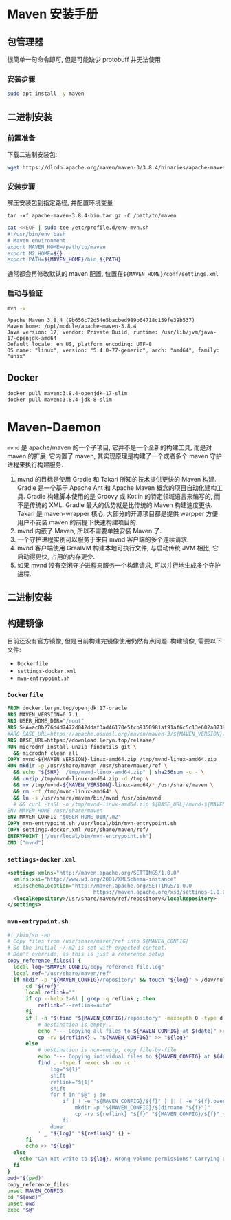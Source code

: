 
# Maven 安装手册

## 包管理器

很简单一句命令即可, 但是可能缺少 protobuff 并无法使用

### 安装步骤

```bash
sudo apt install -y maven
```

## 二进制安装

### 前置准备

下载二进制安装包:

```bash
wget https://dlcdn.apache.org/maven/maven-3/3.8.4/binaries/apache-maven-3.8.4-bin.tar.gz
```

### 安装步骤

解压安装包到指定路径, 并配置环境变量

```
tar -xf apache-maven-3.8.4-bin.tar.gz -C /path/to/maven
```
```bash
cat <<EOF | sudo tee /etc/profile.d/env-mvn.sh
#!/usr/bin/env bash
# Maven environment.
export MAVEN_HOME=/path/to/maven
export M2_HOME=${}
export PATH=${MAVEN_HOME}/bin;${PATH}
```

通常都会再修改默认的 maven 配置, 位置在`${MAVEN_HOME}/conf/settings.xml`

### 启动与验证

```bash
mvn -v
```

```
Apache Maven 3.8.4 (9b656c72d54e5bacbed989b64718c159fe39b537)
Maven home: /opt/module/apache-maven-3.8.4
Java version: 17, vendor: Private Build, runtime: /usr/lib/jvm/java-17-openjdk-amd64
Default locale: en_US, platform encoding: UTF-8
OS name: "linux", version: "5.4.0-77-generic", arch: "amd64", family: "unix"
```

## Docker

```bash
docker pull maven:3.8.4-openjdk-17-slim
docker pull maven:3.8.4-jdk-8-slim
```

# Maven-Daemon

`mvnd` 是 apache/maven 的一个子项目, 它并不是一个全新的构建工具, 而是对 maven 的扩展. 它内置了 maven, 其实现原理是构建了一个或者多个 maven 守护进程来执行构建服务.

1. mvnd 的目标是使用 Gradle 和 Takari 所知的技术提供更快的 Maven 构建. Gradle 是一个基于 Apache Ant 和 Apache Maven 概念的项目自动化建构工具. Gradle 构建脚本使用的是 Groovy 或 Kotlin 的特定领域语言来编写的, 而不是传统的 XML. Gradle 最大的优势就是比传统的 Maven 构建速度更快. Takari 是 maven-wrapper 核心, 大部分的开源项目都是提供 warpper 方便用户不安装 maven 的前提下快速构建项目的. 
2. mvnd 内嵌了 Maven, 所以不需要单独安装 Maven 了. 
3. 一个守护进程实例可以服务于来自 mvnd 客户端的多个连续请求. 
4. mvnd 客户端使用 GraalVM 构建本地可执行文件, 与启动传统 JVM 相比, 它启动得更快, 占用的内存更少. 
5. 如果 mvnd 没有空闲守护进程来服务一个构建请求, 可以并行地生成多个守护进程.


## 二进制安装

## 构建镜像
目前还没有官方镜像, 但是目前构建完镜像使用仍然有点问题. 构建镜像, 需要以下文件:

- `Dockerfile`
- `settings-docker.xml`
- `mvn-entrypoint.sh`

### `Dockerfile`
```dockerfile
FROM docker.leryn.top/openjdk:17-oracle
ARG MAVEN_VERSION=0.7.1
ARG USER_HOME_DIR="/root"
ARG SHA=ac0b276d4d7472d042ddaf3ad46170e5fcb9350981af91af6c5c13e602a07393
#ARG BASE_URL=https://apache.osuosl.org/maven/maven-3/${MAVEN_VERSION}/binaries
ARG BASE_URL=https://download.leryn.top/release/
RUN microdnf install unzip findutils git \
  && microdnf clean all
COPY mvnd-${MAVEN_VERSION}-linux-amd64.zip /tmp/mvnd-linux-amd64.zip
RUN mkdir -p /usr/share/maven /usr/share/maven/ref \
  && echo "${SHA}  /tmp/mvnd-linux-amd64.zip" | sha256sum -c - \
  && unzip /tmp/mvnd-linux-amd64.zip -d /tmp \
  && mv /tmp/mvnd-${MAVEN_VERSION}-linux-amd64/* /usr/share/maven \
  && rm -rf /tmp/mvnd-linux-amd64* \
  && ln -s /usr/share/maven/bin/mvnd /usr/bin/mvnd
  # && curl -fsSL -o /tmp/mvnd-linux-amd64.zip ${BASE_URL}/mvnd-${MAVEN_VERSION}-linux-amd64.zip \
ENV MAVEN_HOME /usr/share/maven
ENV MAVEN_CONFIG "$USER_HOME_DIR/.m2"
COPY mvn-entrypoint.sh /usr/local/bin/mvn-entrypoint.sh
COPY settings-docker.xml /usr/share/maven/ref/
ENTRYPOINT ["/usr/local/bin/mvn-entrypoint.sh"]
CMD ["mvnd"]
```

### `settings-docker.xml`
```xml
<settings xmlns="http://maven.apache.org/SETTINGS/1.0.0"
  xmlns:xsi="http://www.w3.org/2001/XMLSchema-instance"
  xsi:schemaLocation="http://maven.apache.org/SETTINGS/1.0.0
                            https://maven.apache.org/xsd/settings-1.0.0.xsd">
  <localRepository>/usr/share/maven/ref/repository</localRepository>
</settings>
```

### `mvn-entrypoint.sh`
```bash
#! /bin/sh -eu
# Copy files from /usr/share/maven/ref into ${MAVEN_CONFIG}
# So the initial ~/.m2 is set with expected content.
# Don't override, as this is just a reference setup
copy_reference_files() {
  local log="$MAVEN_CONFIG/copy_reference_file.log"
  local ref="/usr/share/maven/ref"
  if mkdir -p "${MAVEN_CONFIG}/repository" && touch "${log}" > /dev/null 2>&1 ; then
      cd "${ref}"
      local reflink=""
      if cp --help 2>&1 | grep -q reflink ; then
          reflink="--reflink=auto"
      fi
      if [ -n "$(find "${MAVEN_CONFIG}/repository" -maxdepth 0 -type d -empty 2>/dev/null)" ] ; then
          # destination is empty...
          echo "--- Copying all files to ${MAVEN_CONFIG} at $(date)" >> "${log}"
          cp -rv ${reflink} . "${MAVEN_CONFIG}" >> "${log}"
      else
          # destination is non-empty, copy file-by-file
          echo "--- Copying individual files to ${MAVEN_CONFIG} at $(date)" >> "${log}"
          find . -type f -exec sh -eu -c '
              log="${1}"
              shift
              reflink="${1}"
              shift
              for f in "$@" ; do
                  if [ ! -e "${MAVEN_CONFIG}/${f}" ] || [ -e "${f}.override" ] ; then
                      mkdir -p "${MAVEN_CONFIG}/$(dirname "${f}")"
                      cp -rv ${reflink} "${f}" "${MAVEN_CONFIG}/${f}" >> "${log}"
                  fi
              done
          ' _ "${log}" "${reflink}" {} +
      fi
      echo >> "${log}"
  else
    echo "Can not write to ${log}. Wrong volume permissions? Carrying on ..."
  fi
}
owd="$(pwd)"
copy_reference_files
unset MAVEN_CONFIG
cd "${owd}"
unset owd
exec "$@"
```
